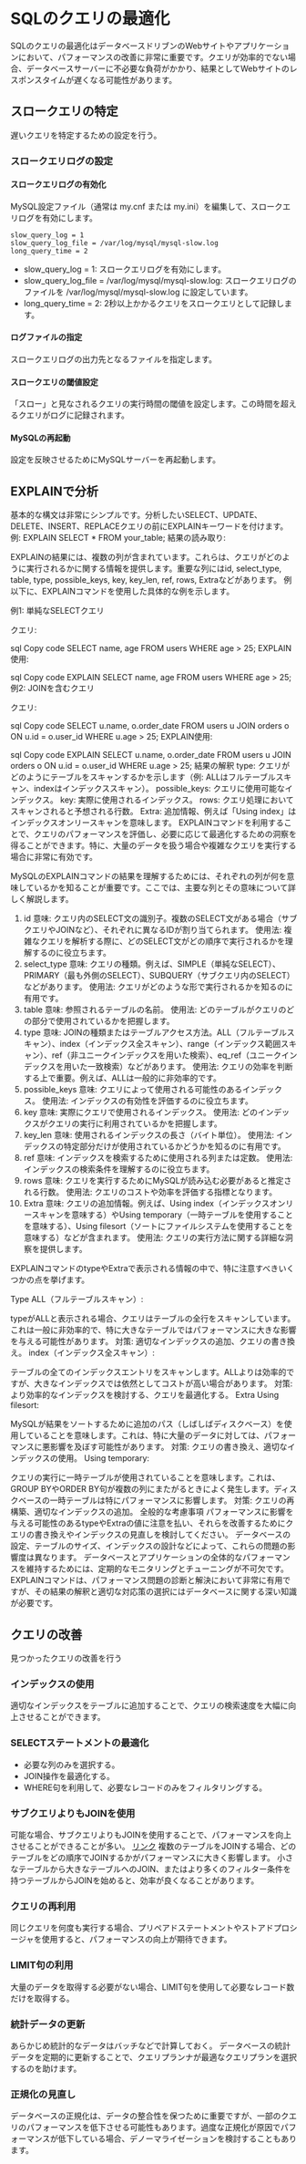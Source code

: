 # SQLのクエリの最適化
SQLのクエリの最適化はデータベースドリブンのWebサイトやアプリケーションにおいて、パフォーマンスの改善に非常に重要です。クエリが効率的でない場合、データベースサーバーに不必要な負荷がかかり、結果としてWebサイトのレスポンスタイムが遅くなる可能性があります。

## スロークエリの特定
遅いクエリを特定するための設定を行う。

### スロークエリログの設定
#### スロークエリログの有効化
MySQL設定ファイル（通常は my.cnf または my.ini）を編集して、スロークエリログを有効にします。
```[mysqld]
slow_query_log = 1
slow_query_log_file = /var/log/mysql/mysql-slow.log
long_query_time = 2
```
* slow_query_log = 1: スロークエリログを有効にします。
* slow_query_log_file = /var/log/mysql/mysql-slow.log: スロークエリログのファイルを /var/log/mysql/mysql-slow.log に設定しています。
* long_query_time = 2: 2秒以上かかるクエリをスロークエリとして記録します。
#### ログファイルの指定
スロークエリログの出力先となるファイルを指定します。
#### スロークエリの閾値設定
「スロー」と見なされるクエリの実行時間の閾値を設定します。この時間を超えるクエリがログに記録されます。
#### MySQLの再起動
設定を反映させるためにMySQLサーバーを再起動します。

## EXPLAINで分析
基本的な構文は非常にシンプルです。分析したいSELECT、UPDATE、DELETE、INSERT、REPLACEクエリの前にEXPLAINキーワードを付けます。
例: EXPLAIN SELECT * FROM your_table;
結果の読み取り:

EXPLAINの結果には、複数の列が含まれています。これらは、クエリがどのように実行されるかに関する情報を提供します。重要な列にはid, select_type, table, type, possible_keys, key, key_len, ref, rows, Extraなどがあります。
例
以下に、EXPLAINコマンドを使用した具体的な例を示します。

例1: 単純なSELECTクエリ

クエリ:

sql
Copy code
SELECT name, age FROM users WHERE age > 25;
EXPLAIN使用:

sql
Copy code
EXPLAIN SELECT name, age FROM users WHERE age > 25;
例2: JOINを含むクエリ

クエリ:

sql
Copy code
SELECT u.name, o.order_date FROM users u JOIN orders o ON u.id = o.user_id WHERE u.age > 25;
EXPLAIN使用:

sql
Copy code
EXPLAIN SELECT u.name, o.order_date FROM users u JOIN orders o ON u.id = o.user_id WHERE u.age > 25;
結果の解釈
type: クエリがどのようにテーブルをスキャンするかを示します（例: ALLはフルテーブルスキャン、indexはインデックススキャン）。
possible_keys: クエリに使用可能なインデックス。
key: 実際に使用されるインデックス。
rows: クエリ処理においてスキャンされると予想される行数。
Extra: 追加情報、例えば「Using index」はインデックスオンリースキャンを意味します。
EXPLAINコマンドを利用することで、クエリのパフォーマンスを評価し、必要に応じて最適化するための洞察を得ることができます。特に、大量のデータを扱う場合や複雑なクエリを実行する場合に非常に有効です。

MySQLのEXPLAINコマンドの結果を理解するためには、それぞれの列が何を意味しているかを知ることが重要です。ここでは、主要な列とその意味について詳しく解説します。

1. id
意味: クエリ内のSELECT文の識別子。複数のSELECT文がある場合（サブクエリやJOINなど）、それぞれに異なるIDが割り当てられます。
使用法: 複雑なクエリを解析する際に、どのSELECT文がどの順序で実行されるかを理解するのに役立ちます。
2. select_type
意味: クエリの種類。例えば、SIMPLE（単純なSELECT）、PRIMARY（最も外側のSELECT）、SUBQUERY（サブクエリ内のSELECT）などがあります。
使用法: クエリがどのような形で実行されるかを知るのに有用です。
3. table
意味: 参照されるテーブルの名前。
使用法: どのテーブルがクエリのどの部分で使用されているかを把握します。
4. type
意味: JOINの種類またはテーブルアクセス方法。ALL（フルテーブルスキャン）、index（インデックス全スキャン）、range（インデックス範囲スキャン）、ref（非ユニークインデックスを用いた検索）、eq_ref（ユニークインデックスを用いた一致検索）などがあります。
使用法: クエリの効率を判断する上で重要。例えば、ALLは一般的に非効率的です。
5. possible_keys
意味: クエリによって使用される可能性のあるインデックス。
使用法: インデックスの有効性を評価するのに役立ちます。
6. key
意味: 実際にクエリで使用されるインデックス。
使用法: どのインデックスがクエリの実行に利用されているかを把握します。
7. key_len
意味: 使用されるインデックスの長さ（バイト単位）。
使用法: インデックスの特定部分だけが使用されているかどうかを知るのに有用です。
8. ref
意味: インデックスを検索するために使用される列または定数。
使用法: インデックスの検索条件を理解するのに役立ちます。
9. rows
意味: クエリを実行するためにMySQLが読み込む必要があると推定される行数。
使用法: クエリのコストや効率を評価する指標となります。
10. Extra
意味: クエリの追加情報。例えば、Using index（インデックスオンリースキャンを意味する）やUsing temporary（一時テーブルを使用することを意味する）、Using filesort（ソートにファイルシステムを使用することを意味する）などが含まれます。
使用法: クエリの実行方法に関する詳細な洞察を提供します。

EXPLAINコマンドのtypeやExtraで表示される情報の中で、特に注意すべきいくつかの点を挙げます。

Type
ALL（フルテーブルスキャン）:

typeがALLと表示される場合、クエリはテーブルの全行をスキャンしています。これは一般に非効率的で、特に大きなテーブルではパフォーマンスに大きな影響を与える可能性があります。
対策: 適切なインデックスの追加、クエリの書き換え。
index（インデックス全スキャン）:

テーブルの全てのインデックスエントリをスキャンします。ALLよりは効率的ですが、大きなインデックスでは依然としてコストが高い場合があります。
対策: より効率的なインデックスを検討する、クエリを最適化する。
Extra
Using filesort:

MySQLが結果をソートするために追加のパス（しばしばディスクベース）を使用していることを意味します。これは、特に大量のデータに対しては、パフォーマンスに悪影響を及ぼす可能性があります。
対策: クエリの書き換え、適切なインデックスの使用。
Using temporary:

クエリの実行に一時テーブルが使用されていることを意味します。これは、GROUP BYやORDER BY句が複数の列にまたがるときによく発生します。ディスクベースの一時テーブルは特にパフォーマンスに影響します。
対策: クエリの再構築、適切なインデックスの追加。
全般的な考慮事項
パフォーマンスに影響を与える可能性のあるtypeやExtraの値に注意を払い、それらを改善するためにクエリの書き換えやインデックスの見直しを検討してください。
データベースの設定、テーブルのサイズ、インデックスの設計などによって、これらの問題の影響度は異なります。
データベースとアプリケーションの全体的なパフォーマンスを維持するためには、定期的なモニタリングとチューニングが不可欠です。
EXPLAINコマンドは、パフォーマンス問題の診断と解決において非常に有用ですが、その結果の解釈と適切な対応策の選択にはデータベースに関する深い知識が必要です。

## クエリの改善
見つかったクエリの改善を行う

### インデックスの使用
適切なインデックスをテーブルに追加することで、クエリの検索速度を大幅に向上させることができます。

### SELECTステートメントの最適化
- 必要な列のみを選択する。
- JOIN操作を最適化する。
- WHERE句を利用して、必要なレコードのみをフィルタリングする。

### サブクエリよりもJOINを使用
可能な場合、サブクエリよりもJOINを使用することで、パフォーマンスを向上させることができることが多い。
[リンク](./subquery-join.md)
複数のテーブルをJOINする場合、どのテーブルをどの順序でJOINするかがパフォーマンスに大きく影響します。
小さなテーブルから大きなテーブルへのJOIN、またはより多くのフィルター条件を持つテーブルからJOINを始めると、効率が良くなることがあります。

### クエリの再利用
同じクエリを何度も実行する場合、プリペアドステートメントやストアドプロシージャを使用すると、パフォーマンスの向上が期待できます。

### LIMIT句の利用
大量のデータを取得する必要がない場合、LIMIT句を使用して必要なレコード数だけを取得する。

### 統計データの更新
あらかじめ統計的なデータはバッチなどで計算しておく。
データベースの統計データを定期的に更新することで、クエリプランナが最適なクエリプランを選択するのを助けます。

### 正規化の見直し
データベースの正規化は、データの整合性を保つために重要ですが、一部のクエリのパフォーマンスを低下させる可能性もあります。過度な正規化が原因でパフォーマンスが低下している場合、デノーマライゼーションを検討することもあります。
